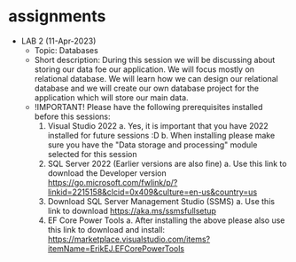 # assignments
- LAB 2 (11-Apr-2023)
    - Topic: Databases
    - Short description: During this session we will be discussing about storing our data foe our application. We will focus mostly on relational database. We will learn how we can design our relational database and we will create our own database project for the application which will store our main data.
    - !IMPORTANT! Please have the following prerequisites installed before this sessions:
        1. Visual Studio 2022 
            a. Yes, it is important that you have 2022 installed for future sessions :D
            b. When installing please make sure you have the "Data storage and processing" module selected for this session
        2. SQL Server 2022 (Earlier versions are also fine)
            a. Use this link to download the Developer version https://go.microsoft.com/fwlink/p/?linkid=2215158&clcid=0x409&culture=en-us&country=us
        3. Download SQL Server Management Studio (SSMS)
            a. Use this link to download https://aka.ms/ssmsfullsetup
        4. EF Core Power Tools
            a. After installing the above please also use this link to download and install: https://marketplace.visualstudio.com/items?itemName=ErikEJ.EFCorePowerTools